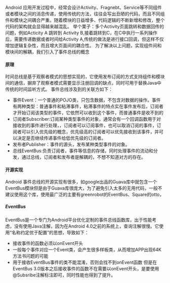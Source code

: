 Android 应用开发过程中，经常会设计Activity、Fragnebt、Service等不同组件或者模块之间的消息传递，使用传统的方法，往往会写出丑陋的代码，而且不同组件和模块之间耦合严重。随着模块的日益增多、代码逻辑的不断新增和修改，整个代码的架构就会显得越来越混乱。
举个栗子：多个Activity页面跳转和数据回传的问题，例如Acticity A 跳转到 Activity B,接着跳转到C，在C中执行一系列操作后，需要传递数据或者时间给Activity A,传统的做法是进行接口回调，但这样不仅增加逻辑复杂性，而且增大页面间的耦合性。
为了解决以上问题，实现组件间和模块间的解耦，我们引入了事件总线的概念
#### 原理
时间总线是基于观察者模式的思想实现的，它使用发布订阅的方式支持组件和模块间的通信，摒弃了观察者模式需要显示注册回调的缺点，同时可用于替换Java中传统的时间监听方式。
事件总线涉及到的关联方如下：
* 事件Event：一个普通的POJO类，只包含数据，不包含对数据的操作。事件有两种类型：普通事件和粘滞事件，粘滞事件的特点实在事件发布后，订阅者才开始订阅该类型的事件，它依然可以收到这个事件，而普通事件是收不到的
* 订阅者Subscriber:订阅某种类型事件的对象，通常会有一个回调函数用于对接收到的事件进行处理，，订阅者可以订阅事件，也可以取消订阅的事件，订阅者可以引入优先级的概念，优先级高的订阅者可以优先接收到该事件，并可以决定是否继续传递事件给低优先级的订阅者。
* 发布者Publisher：事件的源头，发布某种类型事件的对象。
* 总线EventBus:负责订阅者，事件等信息的存储，同时处理事件的流动和分发，通过总线，订阅者和发布者是解耦的，不想不知道对方的存在。
#### 开源实现
Android 事件总线的开源实现有很多，如google出品的Guava库中就包含一个EventBus模块但是由于Guava库很庞大，为了避免引入太多的无用代码，一般不建议使用这个库，使用最广泛的主要有greenrobot的EventBus、Square的otto，
##### EventBus
EventBus是一个专门为Android平台优化定制的事件总线函数库，出于性能考虑，没有使用Java注解，因为在Android 4.0之前的系统上，查询注解很慢。它使用“名称约定优于配置”的思想，导致如下：
* 接收事件的函数必须以onEvent开头
* 一般每个事件对应一个Event类，会产生很多样板类，从而增加APP出现64K方法书问题的可能
* 用于接收EventBus事件的类不能混淆，否则会找不到onEvent函数
但是在EventBus 3.0版本之后接收事件的函数不在需要以onEvent开头，是要使用@Subsribe注解标注即可，同时性能也得到了提升。